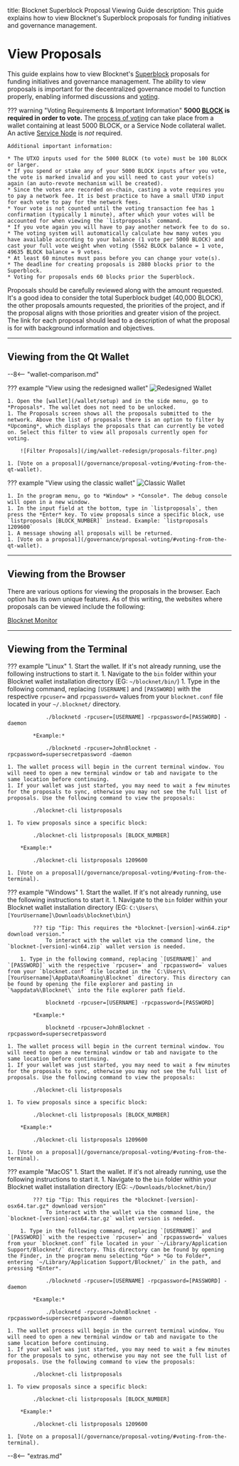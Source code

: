 title: Blocknet Superblock Proposal Viewing Guide
description: This guide explains how to view Blocknet's Superblock proposals for funding initiatives and governance management.


# View Proposals
This guide explains how to view Blocknet's [Superblock](/governance/introduction/#superblock) proposals for funding initiatives and governance management. The ability to view proposals is important for the decentralized governance model to function properly, enabling informed discussions and [voting](/governance/proposal-voting).

??? warning "Voting Requirements & Important Information"
	**5000 [BLOCK](/blockchain/introduction) is required in order to vote.** The [process of voting](/governance/proposal-voting) can take place from a wallet containing at least 5000 BLOCK, or a Service Node collateral wallet. An active [Service Node](/service-nodes/introduction) is *not* required.

	Additional important information:

	* The UTXO inputs used for the 5000 BLOCK (to vote) must be 100 BLOCK or larger.
	* If you spend or stake any of your 5000 BLOCK inputs after you vote, the vote is marked invalid and you will need to cast your vote(s) again (an auto-revote mechanism will be created).
	* Since the votes are recorded on-chain, casting a vote requires you to pay a network fee. It is best practice to have a small UTXO input for each vote to pay for the network fees.
	* Your vote is not counted until the voting transaction fee has 1 confirmation (typically 1 minute), after which your votes will be accounted for when viewing the `listproposals` command.
	* If you vote again you will have to pay another network fee to do so.
	* The voting system will automatically calculate how many votes you have available according to your balance (1 vote per 5000 BLOCK) and cast your full vote weight when voting (5562 BLOCK balance = 1 vote, 49635 BLOCK balance = 9 votes.
	* At least 60 minutes must pass before you can change your vote(s).
	* The deadline for creating proposals is 2880 blocks prior to the Superblock.
	* Voting for proposals ends 60 blocks prior the Superblock.

Proposals should be carefully reviewed along with the amount requested. It's a good idea to consider the total Superblock budget (40,000 BLOCK), the other proposals amounts requested, the priorities of the project, and if the proposal aligns with those priorities and greater vision of the project. The link for each proposal should lead to a description of what the proposal is for with background information and objectives.

---

## Viewing from the Qt Wallet
--8<-- "wallet-comparison.md"


??? example "View using the redesigned wallet"
	![Redesigned Wallet](/img/wallet-redesign/wallet-redesign.png)

	1. Open the [wallet](/wallet/setup) and in the side menu, go to *Proposals*. The wallet does not need to be unlocked.
	1. The Proposals screen shows all the proposals submitted to the network. Above the list of proposals there is an option to filter by *Upcoming*, which displays the proposals that can currently be voted on. Select this filter to view all proposals currently open for voting.

		![Filter Proposals](/img/wallet-redesign/proposals-filter.png)

	1. [Vote on a proposal](/governance/proposal-voting/#voting-from-the-qt-wallet).


??? example "View using the classic wallet"
	![Classic Wallet](/img/wallet-classic/wallet-classic.png)

	1. In the program menu, go to *Window* > *Console*. The debug console will open in a new window.
	1. In the input field at the bottom, type in `listproposals`, then press the *Enter* key. To view proposals since a specific block, use `listproposals [BLOCK_NUMBER]` instead. Example: `listproposals 1209600`
	1. A message showing all proposals will be returned.
	1. [Vote on a proposal](/governance/proposal-voting/#voting-from-the-qt-wallet).

---

## Viewing from the Browser
There are various options for viewing the proposals in the browser. Each option has its own unique features. As of this writing, the websites where proposals can be viewed include the following:

<!--[Proposal Forum](https://forum.blocknet.co/c/draft-proposals)!-->

[Blocknet Monitor](https://blocknetmonitor.com/?p=proposals)
<!--
Below is a comparison list with the features of each website.

| Website | [Proposal Forum](https://forum.blocknet.co/c/draft-proposals) | [blockdx.co](https://blockdx.co/funding-proposals)
------------------------|-----------------------------|----------------------------|
Mobile friendly         | <i class="fa fa-check"></i> | <i class="fa fa-check"></i>
Lists proposals         | <i class="fa fa-check"></i> | <i class="fa fa-check"></i>
Shows descriptions      | <i class="fa fa-check"></i> | (hyperlinked)              
Shows vote counts       | <i class="fa fa-times"></i> | <i class="fa fa-check"></i>
Shows pass/fail status  | <i class="fa fa-times"></i> | <i class="fa fa-check"></i>
Shows amounts requested | <i class="fa fa-check"></i> | <i class="fa fa-check"></i>
Shows deposit addresses | <i class="fa fa-times"></i> | <i class="fa fa-times"></i>
Shows past proposals    | <i class="fa fa-check"></i> | (in progress)              
Allows for discussion   | <i class="fa fa-check"></i> | <i class="fa fa-check"></i>
Easy to navigate        | <i class="fa fa-check"></i> | <i class="fa fa-check"></i>

-->

---

## Viewing from the Terminal

??? example "Linux"
	1. Start the wallet. If it's not already running, use the following instructions to start it. 
		1. Navigate to the `bin` folder within your Blocknet wallet installation directory (EG: `~/blocknet/bin/`)
		1. Type in the following command, replacing `[USERNAME]` and `[PASSWORD]` with the respective `rpcuser=` and `rpcpassword=` values from your `blocknet.conf` file located in your `~/.blocknet/` directory.

				./blocknetd -rpcuser=[USERNAME] -rpcpassword=[PASSWORD] -daemon

			*Example:*

				./blocknetd -rpcuser=JohnBlocknet -rpcpassword=supersecretpassword -daemon

	1. The wallet process will begin in the current terminal window. You will need to open a new terminal window or tab and navigate to the same location before continuing.
	1. If your wallet was just started, you may need to wait a few minutes for the proposals to sync, otherwise you may not see the full list of proposals. Use the following command to view the proposals:

			./blocknet-cli listproposals

	1. To view proposals since a specific block:

			./blocknet-cli listproposals [BLOCK_NUMBER]

		*Example:*

			./blocknet-cli listproposals 1209600

	1. [Vote on a proposal](/governance/proposal-voting/#voting-from-the-terminal).


??? example "Windows"
	1. Start the wallet. If it's not already running, use the following instructions to start it. 
		1. Navigate to the `bin` folder within your Blocknet wallet installation directory (EG: `C:\Users\[YourUsername]\Downloads\blocknet\bin\`)

			??? tip "Tip: This requires the *blocknet-[version]-win64.zip* download version."
				To interact with the wallet via the command line, the `blocknet-[version]-win64.zip` wallet version is needed.

		1. Type in the following command, replacing `[USERNAME]` and `[PASSWORD]` with the respective `rpcuser=` and `rpcpassword=` values from your `blocknet.conf` file located in the `C:\Users\[YourUsername]\AppData\Roaming\Blocknet` directory. This directory can be found by opening the file explorer and pasting in `%appdata%\Blocknet\` into the file explorer path field.

				blocknetd -rpcuser=[USERNAME] -rpcpassword=[PASSWORD]

			*Example:*

				blocknetd -rpcuser=JohnBlocknet -rpcpassword=supersecretpassword

	1. The wallet process will begin in the current terminal window. You will need to open a new terminal window or tab and navigate to the same location before continuing.
	1. If your wallet was just started, you may need to wait a few minutes for the proposals to sync, otherwise you may not see the full list of proposals. Use the following command to view the proposals:

			./blocknet-cli listproposals

	1. To view proposals since a specific block:

			./blocknet-cli listproposals [BLOCK_NUMBER]

		*Example:*

			./blocknet-cli listproposals 1209600

	1. [Vote on a proposal](/governance/proposal-voting/#voting-from-the-terminal).


??? example "MacOS"
	1. Start the wallet. If it's not already running, use the following instructions to start it. 
		1. Navigate to the `bin` folder within your Blocknet wallet installation directory (EG: `~/Downloads/blocknet/bin/`)

			??? tip "Tip: This requires the *blocknet-[version]-osx64.tar.gz* download version"
				To interact with the wallet via the command line, the `blocknet-[version]-osx64.tar.gz` wallet version is needed.

		1. Type in the following command, replacing `[USERNAME]` and `[PASSWORD]` with the respective `rpcuser=` and `rpcpassword=` values from your `blocknet.conf` file located in your `~/Library/Application Support/Blocknet/` directory. This directory can be found by opening the Finder, in the program menu selecting *Go* > *Go to Folder*, entering `~/Library/Application Support/Blocknet/` in the path, and pressing *Enter*.

				./blocknetd -rpcuser=[USERNAME] -rpcpassword=[PASSWORD] -daemon

			*Example:*

				./blocknetd -rpcuser=JohnBlocknet -rpcpassword=supersecretpassword -daemon

	1. The wallet process will begin in the current terminal window. You will need to open a new terminal window or tab and navigate to the same location before continuing.
	1. If your wallet was just started, you may need to wait a few minutes for the proposals to sync, otherwise you may not see the full list of proposals. Use the following command to view the proposals:

			./blocknet-cli listproposals

	1. To view proposals since a specific block:

			./blocknet-cli listproposals [BLOCK_NUMBER]

		*Example:*

			./blocknet-cli listproposals 1209600

	1. [Vote on a proposal](/governance/proposal-voting/#voting-from-the-terminal).








<script type="text/javascript">
// read instructions for related links in ../snippets/extras.md
var relatedLinks = [];
</script>

--8<-- "extras.md"





